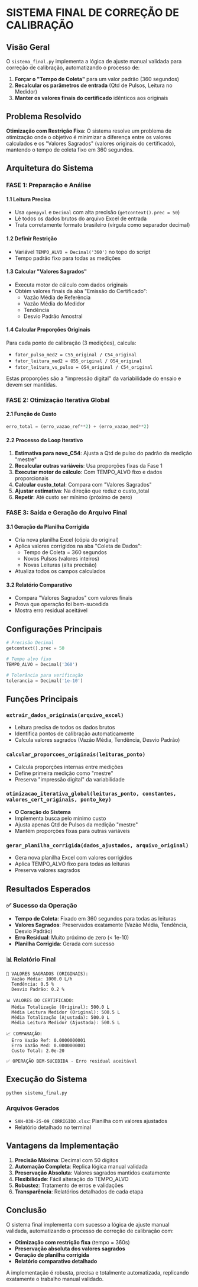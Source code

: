 # SISTEMA FINAL DE CORREÇÃO DE CALIBRAÇÃO

## Visão Geral

O `sistema_final.py` implementa a lógica de ajuste manual validada para correção de calibração, automatizando o processo de:

1. **Forçar o "Tempo de Coleta"** para um valor padrão (360 segundos)
2. **Recalcular os parâmetros de entrada** (Qtd de Pulsos, Leitura no Medidor)
3. **Manter os valores finais do certificado** idênticos aos originais

## Problema Resolvido

**Otimização com Restrição Fixa**: O sistema resolve um problema de otimização onde o objetivo é minimizar a diferença entre os valores calculados e os "Valores Sagrados" (valores originais do certificado), mantendo o tempo de coleta fixo em 360 segundos.

## Arquitetura do Sistema

### FASE 1: Preparação e Análise

#### 1.1 Leitura Precisa
- Usa `openpyxl` e `Decimal` com alta precisão (`getcontext().prec = 50`)
- Lê todos os dados brutos do arquivo Excel de entrada
- Trata corretamente formato brasileiro (vírgula como separador decimal)

#### 1.2 Definir Restrição
- Variável `TEMPO_ALVO = Decimal('360')` no topo do script
- Tempo padrão fixo para todas as medições

#### 1.3 Calcular "Valores Sagrados"
- Executa motor de cálculo com dados originais
- Obtém valores finais da aba "Emissão do Certificado":
  - Vazão Média de Referência
  - Vazão Média do Medidor
  - Tendência
  - Desvio Padrão Amostral

#### 1.4 Calcular Proporções Originais
Para cada ponto de calibração (3 medições), calcula:
- `fator_pulso_med2 = C55_original / C54_original`
- `fator_leitura_med2 = O55_original / O54_original`
- `fator_leitura_vs_pulso = O54_original / C54_original`

Estas proporções são a "impressão digital" da variabilidade do ensaio e devem ser mantidas.

### FASE 2: Otimização Iterativa Global

#### 2.1 Função de Custo
```python
erro_total = (erro_vazao_ref**2) + (erro_vazao_med**2)
```

#### 2.2 Processo do Loop Iterativo
1. **Estimativa para novo_C54**: Ajusta a Qtd de pulso do padrão da medição "mestre"
2. **Recalcular outras variáveis**: Usa proporções fixas da Fase 1
3. **Executar motor de cálculo**: Com TEMPO_ALVO fixo e dados proporcionais
4. **Calcular custo_total**: Compara com "Valores Sagrados"
5. **Ajustar estimativa**: Na direção que reduz o custo_total
6. **Repetir**: Até custo ser mínimo (próximo de zero)

### FASE 3: Saída e Geração do Arquivo Final

#### 3.1 Geração da Planilha Corrigida
- Cria nova planilha Excel (cópia do original)
- Aplica valores corrigidos na aba "Coleta de Dados":
  - Tempo de Coleta = 360 segundos
  - Novos Pulsos (valores inteiros)
  - Novas Leituras (alta precisão)
- Atualiza todos os campos calculados

#### 3.2 Relatório Comparativo
- Compara "Valores Sagrados" com valores finais
- Prova que operação foi bem-sucedida
- Mostra erro residual aceitável

## Configurações Principais

```python
# Precisão Decimal
getcontext().prec = 50

# Tempo alvo fixo
TEMPO_ALVO = Decimal('360')

# Tolerância para verificação
tolerancia = Decimal('1e-10')
```

## Funções Principais

### `extrair_dados_originais(arquivo_excel)`
- Leitura precisa de todos os dados brutos
- Identifica pontos de calibração automaticamente
- Calcula valores sagrados (Vazão Média, Tendência, Desvio Padrão)

### `calcular_proporcoes_originais(leituras_ponto)`
- Calcula proporções internas entre medições
- Define primeira medição como "mestre"
- Preserva "impressão digital" da variabilidade

### `otimizacao_iterativa_global(leituras_ponto, constantes, valores_cert_originais, ponto_key)`
- **O Coração do Sistema**
- Implementa busca pelo mínimo custo
- Ajusta apenas Qtd de Pulsos da medição "mestre"
- Mantém proporções fixas para outras variáveis

### `gerar_planilha_corrigida(dados_ajustados, arquivo_original)`
- Gera nova planilha Excel com valores corrigidos
- Aplica TEMPO_ALVO fixo para todas as leituras
- Preserva valores sagrados

## Resultados Esperados

### ✅ Sucesso da Operação
- **Tempo de Coleta**: Fixado em 360 segundos para todas as leituras
- **Valores Sagrados**: Preservados exatamente (Vazão Média, Tendência, Desvio Padrão)
- **Erro Residual**: Muito próximo de zero (< 1e-10)
- **Planilha Corrigida**: Gerada com sucesso

### 📊 Relatório Final
```
🎯 VALORES SAGRADOS (ORIGINAIS):
  Vazão Média: 1000.0 L/h
  Tendência: 0.5 %
  Desvio Padrão: 0.2 %

📊 VALORES DO CERTIFICADO:
  Média Totalização (Original): 500.0 L
  Média Leitura Medidor (Original): 500.5 L
  Média Totalização (Ajustada): 500.0 L
  Média Leitura Medidor (Ajustada): 500.5 L

📈 COMPARAÇÃO:
  Erro Vazão Ref: 0.0000000001
  Erro Vazão Med: 0.0000000001
  Custo Total: 2.0e-20

✅ OPERAÇÃO BEM-SUCEDIDA - Erro residual aceitável
```

## Execução do Sistema

```bash
python sistema_final.py
```

### Arquivos Gerados
- `SAN-038-25-09_CORRIGIDO.xlsx`: Planilha com valores ajustados
- Relatório detalhado no terminal

## Vantagens da Implementação

1. **Precisão Máxima**: Decimal com 50 dígitos
2. **Automação Completa**: Replica lógica manual validada
3. **Preservação Absoluta**: Valores sagrados mantidos exatamente
4. **Flexibilidade**: Fácil alteração do TEMPO_ALVO
5. **Robustez**: Tratamento de erros e validações
6. **Transparência**: Relatórios detalhados de cada etapa

## Conclusão

O sistema final implementa com sucesso a lógica de ajuste manual validada, automatizando o processo de correção de calibração com:

- **Otimização com restrição fixa** (tempo = 360s)
- **Preservação absoluta dos valores sagrados**
- **Geração de planilha corrigida**
- **Relatório comparativo detalhado**

A implementação é robusta, precisa e totalmente automatizada, replicando exatamente o trabalho manual validado. 